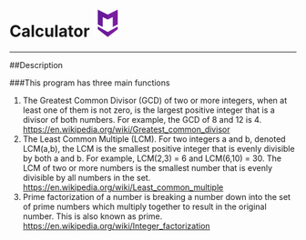 # Calculator    ![alt text](https://github.com/adam-p/markdown-here/raw/master/src/common/images/icon48.png "Calculator")
___
##Description

###This program has three main functions

1) The Greatest Common Divisor (GCD) of two or more integers, when at least one of them is not zero, is the largest positive integer that is a divisor of both numbers. For example, the GCD of 8 and 12 is 4. https://en.wikipedia.org/wiki/Greatest_common_divisor
2) The Least Common Multiple (LCM). For two integers a and b, denoted LCM(a,b), the LCM is the smallest positive integer that is evenly divisible by both a and b. For example, LCM(2,3) = 6 and LCM(6,10) = 30. The LCM of two or more numbers is the smallest number that is evenly divisible by all numbers in the set. https://en.wikipedia.org/wiki/Least_common_multiple
3) Prime factorization of a number is breaking a number down into the set of prime numbers which multiply together to result in the original number. This is also known as prime. https://en.wikipedia.org/wiki/Integer_factorization
